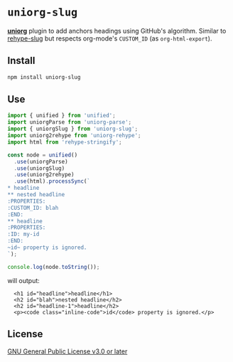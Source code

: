# `uniorg-slug`

**[uniorg](https://github.com/rasendubi/uniorg)** plugin to add anchors headings using GitHub's algorithm. Similar to [rehype-slug](https://github.com/rehypejs/rehype-slug) but respects org-mode's `CUSTOM_ID` (as `org-html-export`).

## Install

```sh
npm install uniorg-slug
```

## Use

```js
import { unified } from 'unified';
import uniorgParse from 'uniorg-parse';
import { uniorgSlug } from 'uniorg-slug';
import uniorg2rehype from 'uniorg-rehype';
import html from 'rehype-stringify';

const node = unified()
  .use(uniorgParse)
  .use(uniorgSlug)
  .use(uniorg2rehype)
  .use(html).processSync(`
* headline
** nested headline
:PROPERTIES:
:CUSTOM_ID: blah
:END:
** headline
:PROPERTIES:
:ID: my-id
:END:
~id~ property is ignored.
`);

console.log(node.toString());
```

will output:

```
  <h1 id="headline">headline</h1>
  <h2 id="blah">nested headline</h2>
  <h2 id="headline-1">headline</h2>
  <p><code class="inline-code">id</code> property is ignored.</p>
```

## License

[GNU General Public License v3.0 or later](./LICENSE)
